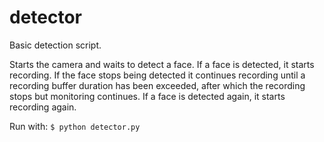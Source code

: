 # detector
Basic detection script.

Starts the camera and waits to detect a face. If a face is detected, it starts recording. If the face stops being detected it continues recording until a recording buffer duration has been exceeded, after which the recording stops but monitoring continues. If a face is detected again, it starts recording again.

Run with: `$ python detector.py`
